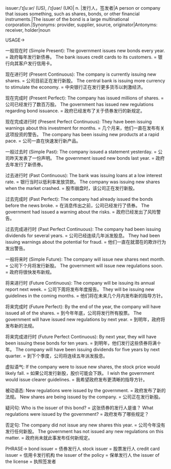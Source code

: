 issuer:/ˈɪʃuːər/ (US), /ˈɪʃʊər/ (UK)| n. |发行人，签发者|A person or company that issues something, such as shares, bonds, or other financial instruments.|The issuer of the bond is a large multinational corporation.|Synonyms: provider, supplier, source, originator|Antonyms: receiver, holder|noun

USAGE->

一般现在时 (Simple Present):
The government issues new bonds every year. = 政府每年发行新债券。
The bank issues credit cards to its customers. = 银行向其客户发行信用卡。

现在进行时 (Present Continuous):
The company is currently issuing new shares. = 公司目前正在发行新股。
The central bank is issuing more currency to stimulate the economy. = 中央银行正在发行更多货币以刺激经济。

现在完成时 (Present Perfect):
The company has issued millions of shares. = 公司已经发行了数百万股。
The government has issued new regulations regarding bond issuance. = 政府已经发布了关于债券发行的新规定。

现在完成进行时 (Present Perfect Continuous):
They have been issuing warnings about this investment for months. = 几个月来，他们一直在发布有关这项投资的警告。
The company has been issuing new products at a rapid pace. = 公司一直在快速发行新产品。

一般过去时 (Simple Past):
The company issued a statement yesterday. = 公司昨天发表了一份声明。
The government issued new bonds last year. = 政府去年发行了新债券。

过去进行时 (Past Continuous):
The bank was issuing loans at a low interest rate. = 银行当时以低利率发放贷款。
The company was issuing new shares when the market crashed. = 股市崩盘时，该公司正在发行新股。

过去完成时 (Past Perfect):
The company had already issued the bonds before the news broke. = 在消息传出之前，公司已经发行了债券。
The government had issued a warning about the risks. = 政府已经发出了风险警告。

过去完成进行时 (Past Perfect Continuous):
The company had been issuing dividends for several years. = 公司已经连续几年派发股息。
They had been issuing warnings about the potential for fraud. = 他们一直在就潜在的欺诈行为发出警告。

一般将来时 (Simple Future):
The company will issue new shares next month. = 公司下个月将发行新股。
The government will issue new regulations soon. = 政府将很快发布新规。

将来进行时 (Future Continuous):
The company will be issuing its annual report next week. = 公司下周将发布年度报告。
They will be issuing new guidelines in the coming months. = 他们将在未来几个月内发布新的指导方针。

将来完成时 (Future Perfect):
By the end of the year, the company will have issued all of the shares. = 到今年年底，公司将发行所有股票。
The government will have issued new regulations by next year. = 到明年，政府将发布新的法规。

将来完成进行时 (Future Perfect Continuous):
By next year, they will have been issuing these bonds for ten years. = 到明年，他们发行这些债券将满十年。
The company will have been issuing dividends for five years by next quarter. = 到下个季度，公司将连续五年派发股息。

虚拟语气:
If the company were to issue new shares, the stock price would likely fall. = 如果公司发行新股，股价可能会下跌。
I wish the government would issue clearer guidelines. = 我希望政府发布更清晰的指导方针。

被动语态:
New regulations were issued by the government. = 政府发布了新的法规。
New shares are being issued by the company. = 公司正在发行新股。

疑问句:
Who is the issuer of this bond? = 这张债券的发行人是谁？
What regulations were issued by the government? = 政府发布了哪些规定？

否定句:
The company did not issue any new shares this year. = 公司今年没有发行任何新股。
The government has not issued any new regulations on this matter. = 政府尚未就此事发布任何新规定。



PHRASE->
bond issuer = 债券发行人
stock issuer = 股票发行人
credit card issuer = 信用卡发行机构
the issuer of the policy = 保单发行人
the issuer of the license = 执照签发者
